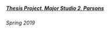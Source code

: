##### [Thesis Project, Major Studio 2, Parsons](https://churc.github.io/MajorStudio2/index.html)
###### Spring 2019

